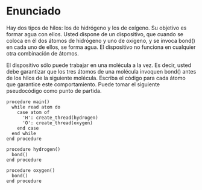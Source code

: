 # Enunciado

Hay dos tipos de hilos: los de hidrógeno y los de oxígeno. Su objetivo es formar agua con ellos. Usted dispone de un dispositivo, que cuando se coloca en él dos átomos de hidrógeno y uno de oxígeno, y se invoca bond() en cada uno de ellos, se forma agua. El dispositivo no funciona en cualquier otra combinación de átomos.

El dispositivo sólo puede trabajar en una molécula a la vez. Es decir, usted debe garantizar que los tres átomos de una molécula invoquen bond() antes de los hilos de la siguiente molécula. Escriba el código para cada átomo que garantice este comportamiento. Puede tomar el siguiente pseudocódigo como punto de partida.

```
procedure main()
  while read atom do
    case atom of
      'H': create_thread(hydrogen)
      'O': create_thread(oxygen)
    end case
  end while
end procedure

procedure hydrogen()
  bond()
end procedure

procedure oxygen()
  bond()
end procedure
```